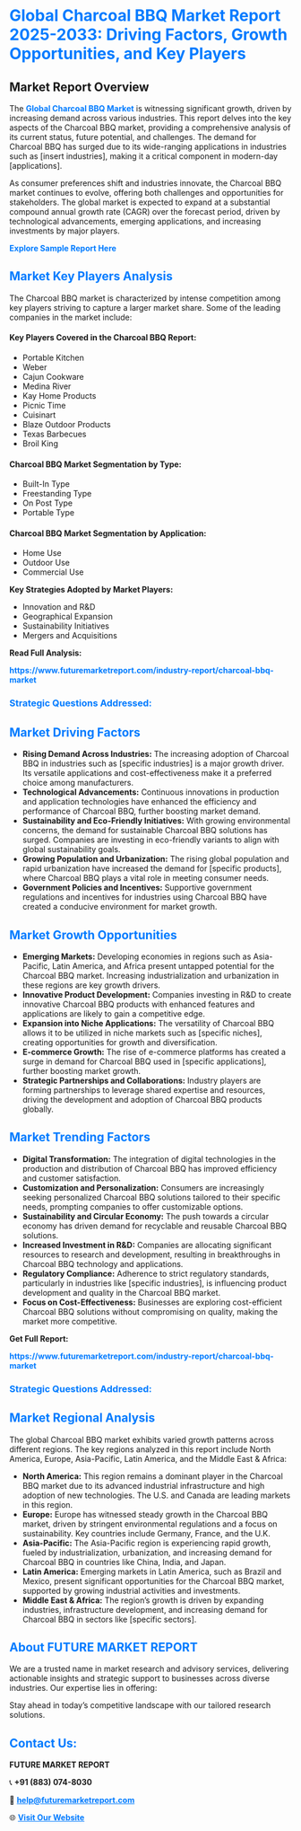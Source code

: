 <h1 style="color: #007BFF;">Global Charcoal BBQ Market Report 2025-2033: Driving Factors, Growth Opportunities, and Key Players</h1>

<section id="overview">
<h2>Market Report Overview</h2>
<p>The <a href="https://www.futuremarketreport.com/industry-report/charcoal-bbq-market" style="color: #007BFF; text-decoration: none;"><strong>Global Charcoal BBQ Market</strong></a> is witnessing significant growth, driven by increasing demand across various industries. This report delves into the key aspects of the Charcoal BBQ market, providing a comprehensive analysis of its current status, future potential, and challenges. The demand for Charcoal BBQ has surged due to its wide-ranging applications in industries such as [insert industries], making it a critical component in modern-day [applications].</p>
<p>As consumer preferences shift and industries innovate, the Charcoal BBQ market continues to evolve, offering both challenges and opportunities for stakeholders. The global market is expected to expand at a substantial compound annual growth rate (CAGR) over the forecast period, driven by technological advancements, emerging applications, and increasing investments by major players.</p>
</section>

<section id="overview">
<p><a href="https://www.futuremarketreport.com/request-sample/reportId=87631" style="color: #007BFF; text-decoration: none;"><strong>Explore Sample Report Here</strong></a></p>
</section>

<section id="key-players">
<h2 style="color: #007BFF;">Market Key Players Analysis</h2>
<p>The Charcoal BBQ market is characterized by intense competition among key players striving to capture a larger market share. Some of the leading companies in the market include:</p>
<h4>Key Players Covered in the Charcoal BBQ Report:</h4>
<ul><li>Portable Kitchen</li><li>Weber</li><li>Cajun Cookware</li><li>Medina River</li><li>Kay Home Products</li><li>Picnic Time</li><li>Cuisinart</li><li>Blaze Outdoor Products</li><li>Texas Barbecues</li><li>Broil King</li></ul>
<h4>Charcoal BBQ Market Segmentation by Type:</h4>
<ul><li>Built-In Type</li><li>Freestanding Type</li><li>On Post Type</li><li>Portable Type</li></ul>

<h4>Charcoal BBQ Market Segmentation by Application:</h4>
<ul><li>Home Use</li><li>Outdoor Use</li><li>Commercial Use</li></ul>
<p><strong>Key Strategies Adopted by Market Players:</strong></p>
<ul>
<li>Innovation and R&D</li>
<li>Geographical Expansion</li>
<li>Sustainability Initiatives</li>
<li>Mergers and Acquisitions</li>
</ul>
</section>

<section>
<p><strong>Read Full Analysis: </strong></p><a href="https://www.futuremarketreport.com/industry-report/charcoal-bbq-market" style="color: #007BFF; text-decoration: none;"><strong>https://www.futuremarketreport.com/industry-report/charcoal-bbq-market</strong></a>
<h3 style="color: #007BFF;">Strategic Questions Addressed:</h3>
</section>

<section id="driving-factors">
<h2 style="color: #007BFF;">Market Driving Factors</h2>
<ul>
<li><strong>Rising Demand Across Industries:</strong> The increasing adoption of Charcoal BBQ in industries such as [specific industries] is a major growth driver. Its versatile applications and cost-effectiveness make it a preferred choice among manufacturers.</li>
<li><strong>Technological Advancements:</strong> Continuous innovations in production and application technologies have enhanced the efficiency and performance of Charcoal BBQ, further boosting market demand.</li>
<li><strong>Sustainability and Eco-Friendly Initiatives:</strong> With growing environmental concerns, the demand for sustainable Charcoal BBQ solutions has surged. Companies are investing in eco-friendly variants to align with global sustainability goals.</li>
<li><strong>Growing Population and Urbanization:</strong> The rising global population and rapid urbanization have increased the demand for [specific products], where Charcoal BBQ plays a vital role in meeting consumer needs.</li>
<li><strong>Government Policies and Incentives:</strong> Supportive government regulations and incentives for industries using Charcoal BBQ have created a conducive environment for market growth.</li>
</ul>
</section>

<section id="growth-opportunities">
<h2 style="color: #007BFF;">Market Growth Opportunities</h2>
<ul>
<li><strong>Emerging Markets:</strong> Developing economies in regions such as Asia-Pacific, Latin America, and Africa present untapped potential for the Charcoal BBQ market. Increasing industrialization and urbanization in these regions are key growth drivers.</li>
<li><strong>Innovative Product Development:</strong> Companies investing in R&D to create innovative Charcoal BBQ products with enhanced features and applications are likely to gain a competitive edge.</li>
<li><strong>Expansion into Niche Applications:</strong> The versatility of Charcoal BBQ allows it to be utilized in niche markets such as [specific niches], creating opportunities for growth and diversification.</li>
<li><strong>E-commerce Growth:</strong> The rise of e-commerce platforms has created a surge in demand for Charcoal BBQ used in [specific applications], further boosting market growth.</li>
<li><strong>Strategic Partnerships and Collaborations:</strong> Industry players are forming partnerships to leverage shared expertise and resources, driving the development and adoption of Charcoal BBQ products globally.</li>
</ul>
</section>

<section id="trending-factors">
<h2 style="color: #007BFF;">Market Trending Factors</h2>
<ul>
<li><strong>Digital Transformation:</strong> The integration of digital technologies in the production and distribution of Charcoal BBQ has improved efficiency and customer satisfaction.</li>
<li><strong>Customization and Personalization:</strong> Consumers are increasingly seeking personalized Charcoal BBQ solutions tailored to their specific needs, prompting companies to offer customizable options.</li>
<li><strong>Sustainability and Circular Economy:</strong> The push towards a circular economy has driven demand for recyclable and reusable Charcoal BBQ solutions.</li>
<li><strong>Increased Investment in R&D:</strong> Companies are allocating significant resources to research and development, resulting in breakthroughs in Charcoal BBQ technology and applications.</li>
<li><strong>Regulatory Compliance:</strong> Adherence to strict regulatory standards, particularly in industries like [specific industries], is influencing product development and quality in the Charcoal BBQ market.</li>
<li><strong>Focus on Cost-Effectiveness:</strong> Businesses are exploring cost-efficient Charcoal BBQ solutions without compromising on quality, making the market more competitive.</li>
</ul>
</section>

<section>
<p><strong>Get Full Report: </strong></p><a href="https://www.futuremarketreport.com/industry-report/charcoal-bbq-market" style="color: #007BFF; text-decoration: none;"><strong>https://www.futuremarketreport.com/industry-report/charcoal-bbq-market</strong></a>
<h3 style="color: #007BFF;">Strategic Questions Addressed:</h3>
</section>


<section id="regional-analysis">
<h2 style="color: #007BFF;">Market Regional Analysis</h2>
<p>The global Charcoal BBQ market exhibits varied growth patterns across different regions. The key regions analyzed in this report include North America, Europe, Asia-Pacific, Latin America, and the Middle East & Africa:</p>
<ul>
<li><strong>North America:</strong> This region remains a dominant player in the Charcoal BBQ market due to its advanced industrial infrastructure and high adoption of new technologies. The U.S. and Canada are leading markets in this region.</li>
<li><strong>Europe:</strong> Europe has witnessed steady growth in the Charcoal BBQ market, driven by stringent environmental regulations and a focus on sustainability. Key countries include Germany, France, and the U.K.</li>
<li><strong>Asia-Pacific:</strong> The Asia-Pacific region is experiencing rapid growth, fueled by industrialization, urbanization, and increasing demand for Charcoal BBQ in countries like China, India, and Japan.</li>
<li><strong>Latin America:</strong> Emerging markets in Latin America, such as Brazil and Mexico, present significant opportunities for the Charcoal BBQ market, supported by growing industrial activities and investments.</li>
<li><strong>Middle East & Africa:</strong> The region’s growth is driven by expanding industries, infrastructure development, and increasing demand for Charcoal BBQ in sectors like [specific sectors].</li>
</ul>
</section>

<footer>
<h2 style="color: #007BFF;">About FUTURE MARKET REPORT</h2>
<p>We are a trusted name in market research and advisory services, delivering actionable insights and strategic support to businesses across diverse industries. Our expertise lies in offering:</p>

<p>Stay ahead in today’s competitive landscape with our tailored research solutions.</p>

<h2 style="color: #007BFF;">Contact Us:</h2>
<p><strong>FUTURE MARKET REPORT</strong></p>
<p>📞 <strong>+91 (883) 074-8030</strong></p>
<p>📧 <strong><a href="mailto:help@futuremarketreport.com" style="color: #007BFF;">help@futuremarketreport.com</a></strong></p>
<p>🌐 <strong><a href="https://www.futuremarketreport.com/" style="color: #007BFF;">Visit Our Website</a></strong></p>
</footer>